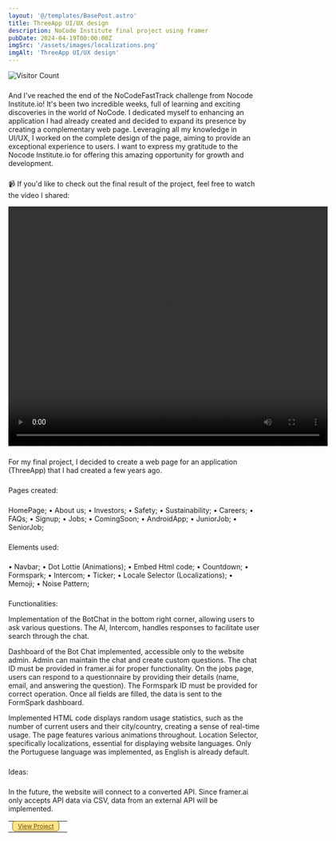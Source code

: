 ```yaml
---
layout: '@/templates/BasePost.astro'
title: ThreeApp UI/UX design 
description: NoCode Institute final project using framer
pubDate: 2024-04-19T00:00:00Z
imgSrc: '/assets/images/localizations.png'
imgAlt: 'ThreeApp UI/UX design'
---
```

![Visitor Count](https://visitor-badge.laobi.icu/badge?page_id=davidtrovisco.threeapp)

###
And I've reached the end of the NoCodeFastTrack challenge from Nocode Institute.io! It's been two incredible weeks, full of learning and exciting discoveries in the world of NoCode. 
I dedicated myself to enhancing an application I had already created and decided to expand its presence by creating a complementary web page. 
Leveraging all my knowledge in UI/UX, I worked on the complete design of the page, aiming to provide an exceptional experience to users. 
I want to express my gratitude to the Nocode Institute.io for offering this amazing opportunity for growth and development. 
###
📹 If you'd like to check out the final result of the project, feel free to watch the video I shared:

<video width="640" height="480" controls>
  <source src="/assets/images/ThreeApp.mp4" type="video/mp4">
</video>

###
For my final project, I decided to create a web page for an application (ThreeApp) that I had created a few years ago.

###
Pages created:
###
HomePage;
• About us;
• Investors;
• Safety;
• Sustainability;
• Careers;
• FAQs;
• Signup;
• Jobs;
• ComingSoon;
• AndroidApp;
• JuniorJob;
• SeniorJob;
###
Elements used:
###
• Navbar;
• Dot Lottie (Animations);
• Embed Html code;
• Countdown;
• Formspark;
• Intercom;
• Ticker;
• Locale Selector (Localizations);
• Memoji;
• Noise Pattern;

###
Functionalities:

Implementation of the BotChat in the bottom right corner, allowing users to ask various questions. The AI, Intercom, handles responses to facilitate user search through the chat.

Dashboard of the Bot Chat implemented, accessible only to the website admin. Admin can maintain the chat and create custom questions. The chat ID must be provided in framer.ai for proper functionality.
On the jobs page, users can respond to a questionnaire by providing their details (name, email, and answering the question). The Formspark ID must be provided for correct operation. Once all fields are filled, the data is sent to the FormSpark dashboard.

Implemented HTML code displays random usage statistics, such as the number of current users and their city/country, creating a sense of real-time usage. The page features various animations throughout.
Location Selector, specifically localizations, essential for displaying website languages. Only the Portuguese language was implemented, as English is already default.
###

Ideas:
###
In the future, the website will connect to a converted API. Since framer.ai only accepts API data via CSV, data from an external API will be implemented.

<table>
  <tr>
    <td>
      <a href="https://threeapp.framer.website/" style="background-color: #FDE68A; color: #855C1B; font-size: 0.75rem; font-weight: 500; margin-right: 0.5rem; padding: 0.125rem 0.625rem; border: 1px solid #855C1B; border-radius: 0.375rem;">View Project</a>
    </td>
  </tr>
</table>
